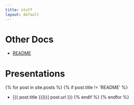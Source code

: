 ```yaml
---
title: stuff
layout: default
---
```


Other Docs
======
* [README](README.html)

Presentations
=============
{% for post in site.posts %}
  {% if post.title != 'README' %}
* [{{ post.title }}]({{ post.url }})
  {% endif %}
{% endfor %}
